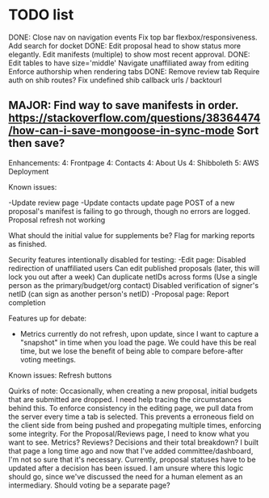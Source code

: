 # TODO list
DONE: Close nav on navigation events
Fix top bar flexbox/responsiveness.
Add search for docket
DONE: Edit proposal head to show status more elegantly.
Edit manifests (multiple) to show most recent approval.
DONE: Edit tables to have size='middle'
Navigate unaffiliated away from editing
Enforce authorship when rendering tabs
DONE: Remove review tab
Require auth on shib routes?
Fix undefined shib callback urls / backtourl

MAJOR: Find way to save manifests in order.
https://stackoverflow.com/questions/38364474/how-can-i-save-mongoose-in-sync-mode
Sort then save?
---

Enhancements:
  4: Frontpage
  4: Contacts
  4: About Us
4: Shibboleth
5: AWS Deployment


Known issues:
<!-- -Frontpage feed -->
<!-- -Update total received -->
-Update review page
-Update contacts update page
POST of a new proposal's manifest is failing to go through, though no errors are logged.
Proposal refresh not working

What should the initial value for supplements be?
Flag for marking reports as finished.

Security features intentionally disabled for testing:
  -Edit page:
    Disabled redirection of unaffiliated users
    Can edit published proposals (later, this will lock you out after a week)
    Can duplicate netIDs across forms (Use a single person as the primary/budget/org contact)
    Disabled verification of signer's netID (can sign as another person's netID)
  -Proposal page:
    Report completion

Features up for debate:
  - Metrics currently do not refresh, upon update, since I want to capture a "snapshot" in time when you load the page. We could have this be real time, but we lose the benefit of being  able to compare before-after voting meetings.

Known issues:
  Refresh buttons

Quirks of note:
  Occasionally, when creating a new proposal, initial budgets that are submitted are dropped. I need help tracing the circumstances behind this.
  To enforce consistency in the editing page, we pull data from the server every time a tab is selected. This prevents a erroneous field on the client side from being pushed and propegating multiple times, enforcing some integrity.
  For the Proposal/Reviews page, I need to know what you want to see. Metrics? Reviews? Decisions and their total breakdown? I built that page a long time ago and now that I've added committee/dashboard, I'm not so sure that it's necessary.
  Currently, proposal statuses have to be updated after a decision has been issued. I am unsure where this logic should go, since we've discussed the need for a human element as an intermediary.
  Should voting be a separate page?
